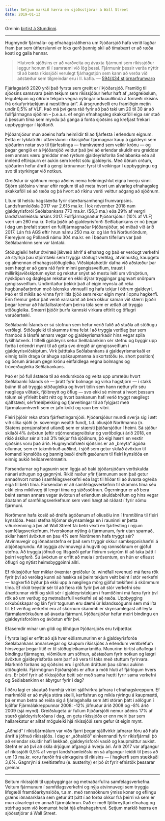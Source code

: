 ```yaml
---
title: Setjum markið hærra en sjóðsstjórar á Wall Street
date: 2019-01-13
---
```


<script>
  import PhotoCaption from '$lib/PhotoCaption.svelte';
</script>

Greinin
[birtist á Stundinni](https://stundin.is/grein/8234/setjum-markid-haerra-en-sjodsstjorar-wall-street/).

---

Hugmyndir fjármála- og efnahagsráðherra um Þjóðarsjóð hafa verið lagðar fram þar sem útfærslunni er
loks gerð þannig skil að tímabært er að ræða kosti og galla hennar.

> Hlutverk sjóðsins er að varðveita og ávaxta fjármuni sem ríkissjóður leggur honum til í samræmi
> við lög þessi. Fjármunir þessir verða nýttir til að bæta ríkissjóði verulegt fjárhagstjón sem kann
> að verða við aðstæður sem tilgreindar eru í II. kafla. —
> [594/434 stjórnarfrumvarp](https://www.althingi.is/altext/149/s/0594.html)

Fjárlagaárið 2020 yrði það fyrsta sem greitt er í Þjóðarsjóð. Framlög til sjóðsins samsvara þeim
tekjum sem ríkissjóður hefur haft af „arðgreiðslum, leigutekjum og öðrum tekjum vegna nýtingar
orkuauðlinda á forræði ríkisins frá orkufyrirtækjum á næstliðnu ári“. Á ársgrundvelli eru framlögin
metin undir 0,5% af VLF. Það má því gera ráð fyrir að það taki um 20 til 30 ár að fullfjármagna
sjóðinn – þ.e.a.s. ef engin efnahagsleg skakkaföll eiga sér stað á þessum tíma sem myndu þá ganga á
forða sjóðsins og krefjast frekari uppbyggingar í kjölfarið.

Þjóðarsjóður mun aðeins hafa heimildir til að fjárfesta í erlendum eignum. Þetta er lykilatriði í
útfærslunni: ríkissjóður fjármagnar kaup á gjaldeyri sem sjóðurinn notar svo til fjárfestinga —
framkvæmd sem veikir krónu — og þegar gengið er á Þjóðarsjóð veldur það því að erlendar skuldir eru
greiddar sem annars væru greiddar með rýrðum gjaldeyrisforða Seðlabanka eða að innlend eftirspurn er
aukin sem krefst sölu gjaldeyris. Með öðrum orðum, sjóðurinn hefur áhrif á gengi krónunnar: fyrst
til veikingar í uppbyggingu og svo til styrkingar við notkun.

Greiðslur úr sjóðnum mega aðeins nema helmingshlut eigna hverju sinni. Stjórn sjóðsins vinnur eftir
reglum til að meta hvort um alvarleg efnahagsleg skakkaföll sé að ræða og þá hvort að ríkinu verði
veittur aðgang að sjóðnum.

Lítum til helstu hagstærða fyrir stærðarsamhengi frumvarpsins. Landsframleiðsla 2017 var 2.615
ma.kr. Í lok nóvember 2018 nam gjaldeyrisforði Seðlabankans 770 ma.kr. ($6,3 ma.) eða 29% af vergri
landsframleiðslu ársins 2017. Fullfjármagnaður Þjóðarsjóður (10% af VLF) væri um 260 ma.kr. Þetta
þýðir að gjaldeyrisforði Seðlabankans er nú þegar í dag um þrefalt stærri en fullfjármagnaður
Þjóðarsjóður, sé miðað við árið 2017. Lán frá AGS eftir hrun námu 250 ma.kr. og lán frá
Norðurlöndum, Færeyjum og Póllandi námu 304 ma.kr. en í báðum tilfellum var það Seðlabankinn sem var
lántaki.

Stöðugleiki hefur ótvíræð jákvæð áhrif á efnahag og það er verðugt verkefni að styrkja þau
stjórntæki sem tryggja stöðugt verðlag, atvinnustig, kaupgetu og almennan efnahagsstöðugleika.
Viðskiptahættir dafna við aðstæður þar sem hægt er að gera ráð fyrir minni gengissveiflum, traust í
milliríkjaviðskiptum eykst og rekstur snýst að mestu leiti um vöruþróun, nýsköpun og daglegan
rekstur en ekki dýrar tryggingar gagnvart snörpum gengissveiflum. Undirritaður þekkir það af eigin
reynslu að reka hugbúnaðarþróun með íslensku vinnuafli og hafa tekjur í öðrum gjaldeyri. Það er til
mikils að vinna fyrir litla þjóð sem rekur eigin mynt í opnu hagkerfi. Enn fremur getur það verið
varasamt að bera okkur saman við stærri þjóðir þegar kemur að hlutfallsstærðum þeirra tóla sem er
ætlað að tryggja stöðugleika. Smærri þjóðir þurfa kannski virkara eftirlit og öflugri varúðartæki.

Seðlabanki Íslands er sú stofnun sem hefur verið falið að stuðla að stöðugu verðlagi. Stöðugleiki
til skamms tíma felst í að tryggja verðlag þar sem framboð á lánsfé annars vegar og
gjaldeyrismarkaðir hins vegar spila lykilhlutverk. Í tilfelli gjaldeyris setur Seðlabankinn sér
stefnu og byggir upp forða í erlendri mynt til að geta svo dregið úr gengissveiflum í
gjaldeyrisviðskiptum. Virk þátttaka Seðlabankans á gjaldeyrismarkaði er einnig talin draga úr áhuga
spákaupmanna á skortstöðu (e. short position) og öðrum árásum gegn krónu einfaldlega vegna bolmagns
og trúverðugleika Seðlabankans.

Það er þó full ástæða til að endurskoða og velta upp umræðu hvort Seðlabanki Íslands sé — þrátt
fyrir bolmagn og virka hagstjórn — í stakk búinn til að tryggja stöðugleika og hvort tólin sem hann
ræður yfir séu nægilega víðtæk, fjölbreytt og öflug — svo ekki sé minnst á hvort þessum tólum sé
yfirleitt beitt rétt og hvort bankanum hafi verið tryggt nægilegt sjálfstæði, sérfræðiþekking og
fjárveitingar til að fylgjast með fjármálaumhverfi sem er jafn kvikt og raun ber vitni.

Fleiri þjóðir reka stóra fjárfestingarsjóði. Þjóðarsjóður mundi sverja sig í ætt við slíka sjóði (e.
sovereign wealth fund), t.d. olíusjóð Norðmanna (n. Statens pensjonsfond utland) sem er stærsti
þjóðarsjóður í heimi. Sá sjóður skilaði 4% ávöxtun (eftir stjórnendagreiðslur og verðbólgu) árið
2018, en ríkið áskilur sér allt að 3% tekjur frá sjóðinum, þó eigi hærri en vextir sjóðsins voru það
árið. Hugmyndafræði sjóðsins er að „breyta“ ágóða olíunnar, sem er takmörkuð auðlind, í sjóð sem
getur skilað ávöxtun til komandi kynslóða og þannig bæði dreift gæðunum til fleiri kynslóða en
einnig aukið heildarverðmætin.

Forsendurnar og hugsunin sem liggja að baki þjóðarsjóðum verðskulda nánari athugun og gagnrýni.
Ríkið ræður yfir fjármunum sem það getur annaðhvort notað í samfélagsverkefni eða lagt til hliðar
til að ávaxta og/eða eiga til betri tíma. Forsendan er að samfélagsverkefnin til skamms tíma séu
ekki eins mikilvæg til lengri tíma og sjóðssöfnun. Ógerningur er að bera beint saman annars vegar
ávöxtun af erlendum skuldabréfum og hins vegar ábatann af samfélagsverkefnum sem væri hægt að ráðast
í fyrir sömu fjármuni.

Norðmenn hafa kosið að dreifa ágóðanum af olíusölu inn í framtíðina til fleiri kynslóða. Þessi
stefna hljómar skynsamlega en í rauninni er þetta viðurkenning á því að Wall Street fái betri vexti
en fjárfesting í nýjum samfélagsverkefnum. Hverskonar nýting á fjármunum, fyrir utan sparnað, skilar
hærri ávöxtun en þau 4% sem Norðmenn hafa tryggt sér? Atvinnuvegir og iðnaðarstefna er það sem
tryggir okkur samkeppnishæfni á alþjóðagrundu. Að byggja atvinnuvegi á hugviti og rannsóknum er
gjöful stefna. Að tryggja jöfnuð og lífsgæði gefur fleirum svigrúm til að taka þátt í þeirri
vegferð. Sú ávöxtun er erfitt að mæla í prósentum, en hún er eflaust öflugri og nýtist
heimsbyggðinni allri.

Ef ríkissjóður fær miklar óvæntar greiðslur (e. windfall revenue) má færa rök fyrir því að verðlag
kunni að hækka sé þeim tekjum veitt beint í stór verkefni — hagkerfið býður þá ekki upp á nægilega
mörg gjöful tækifæri á skömmum tíma. Ef ríkið treystir sér til að færa rök fyrir því að stór
verkefni séu áhættunnar virði og skili sér í gjaldeyristekjum í framtíðinni má færa fyrir því rök að
um verðug og metnaðarfull verkefni sé að ræða. Uppbygging orkubúskapar og lán fyrir togurum eru dæmi
úr Íslandssögunni sem má líta til. Ef verðug verkefni eru af skornum skammti er skynsamlegast að
leyfa fjármálamörkuðum að ávaxta fjármuni. Þjóðarsjóður hefur meiri bindingu en gjaldeyrisforðinn og
ávöxtun eftir því.

Efasemdir mínar um gildi og tilhögun Þjóðarsjóðs eru tvíþættar.

Í fyrsta lagi er erfitt að sjá hver eðlismunurinn er á gjaldeyrisforða Seðlabankans annarsvegar og
kaupum ríkissjóðs á erlendum verðbréfum hinsvegar þegar litið er til stöðugleikamarkmiða. Munurinn
birtist aðallega í bindingu fjármagns, viðmiðum um söfnun, aðstæðum fyrir notkun og lægri ávöxtun
gjaldeyrisforða sem þarf að vera til taks með stuttum fyrirvara. Markmið forðans og sjóðsins eru í
grófum dráttum þau sömu: aukinn stöðugleiki. Fjármögnun Þjóðarsjóðs er aftur á móti hluti af
fjárlögum hvers árs. Er þörf fyrir að ríkissjóður beiti sér með sama hætti fyrir sama verkefni og
Seðlabankinn er ábyrgur fyrir í dag?

Í öðru lagi er skautað framhjá virkni sjálfvirkra jafnara í efnahagskreppum. Ef markmiðið er að
mýkja stóra skelli, kerfishrun og mikla rýringu á kaupmætti, þá er mun betra að reiða sig á
fjárlagahalla sem átti stóran þátt í aðlögun í kjölfar Fjármálakreppunnar 2008: -12% jöfnuður árið
2008 og -8% árið 2009 (sjá mynd). Greiðslugeta úr fullum Þjóðarsjóði nemur aðeins 17% af stærð
gjaldeyrisforðans í dag, en geta ríkissjóðs er enn meiri þar sem hallarekstur er alltaf möguleiki
hjá ríkissjóði sem gefur út eigin mynt.

<PhotoCaption url='/blog/budget-balance-iceland.svg' caption='Fjárhágsjöfnuður ríkissjóðs' />

„Aðhald“ í ríkisfjármálum var víðs fjarri þegar sjálfvirkir jafnarar fóru að hafa áhrif á jöfnuð
ríkissjóðs. Í dag er „aðhaldið“ einkennandi fyrir ríkisfjármál þó að erlendar skuldir hafi lækkað,
gjaldeyrisforði vaxið og kaupmáttur aukist. Stefnt er að því að skila drjúgum afgangi á hverju ári.
Árið 2017 var afgangur af ríkissjóði 0,5% af vergri landsframleiðslu en sá afgangur leiddi til þess
að um 13 ma.kr. voru færðir frá einkageira til ríkisins — í hagkerfi sem stækkaði 3,6%. Gagnrýni á
sveltistefnu (e. austerity) er þó út fyrir efnistök þessarar greinar.

---

Beitum ríkissjóði til uppbyggingar og metnaðarfullra samfélagsverkefna. Veitum fjármunum í
samfélagsverkefni og nýja atvinnuvegi sem tryggja lífsgæði framtíðarkynslóða, t.a.m. með rannsóknum
ýmiss konar og eflingu græns iðnaðarklasa sem getur átt þátt í að forða okkur frá þeirri vá sem er
mun alvarlegri en annað fjármálahrun. Það er með fjölbreyttari efnahag og stórhug sem við komumst
helst hjá efnahagshruni. Setjum markið hærra en sjóðsstjórar á Wall Street.

